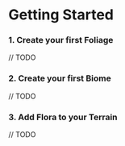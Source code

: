 # Getting Started

### 1. Create your first Foliage
// TODO

### 2. Create your first Biome
// TODO

### 3. Add Flora to your Terrain
// TODO